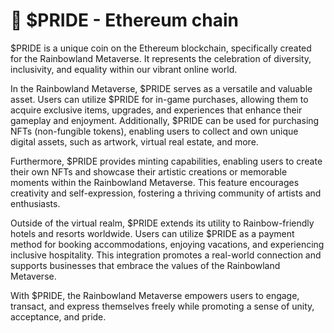 # 💎 $PRIDE - Ethereum chain

$PRIDE is a unique coin on the Ethereum blockchain, specifically created for the Rainbowland Metaverse. It represents the celebration of diversity, inclusivity, and equality within our vibrant online world.

In the Rainbowland Metaverse, $PRIDE serves as a versatile and valuable asset. Users can utilize $PRIDE for in-game purchases, allowing them to acquire exclusive items, upgrades, and experiences that enhance their gameplay and enjoyment. Additionally, $PRIDE can be used for purchasing NFTs (non-fungible tokens), enabling users to collect and own unique digital assets, such as artwork, virtual real estate, and more.

Furthermore, $PRIDE provides minting capabilities, enabling users to create their own NFTs and showcase their artistic creations or memorable moments within the Rainbowland Metaverse. This feature encourages creativity and self-expression, fostering a thriving community of artists and enthusiasts.

Outside of the virtual realm, $PRIDE extends its utility to Rainbow-friendly hotels and resorts worldwide. Users can utilize $PRIDE as a payment method for booking accommodations, enjoying vacations, and experiencing inclusive hospitality. This integration promotes a real-world connection and supports businesses that embrace the values of the Rainbowland Metaverse.

With $PRIDE, the Rainbowland Metaverse empowers users to engage, transact, and express themselves freely while promoting a sense of unity, acceptance, and pride.
